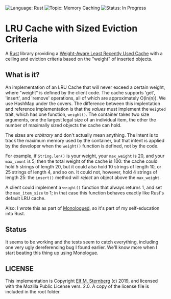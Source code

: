 ![Language: Rust](https://img.shields.io/badge/language-Rust-green.svg)
![Topic: Memory Caching](https://img.shields.io/badge/topic-Memory_Caching-yellow.svg)
![Status: In Progress](https://img.shields.io/badge/status-In_Progress-yellow.svg)

# LRU Cache with Sized Eviction Criteria

A [Rust](https://www.rust-lang.org) library providing a [Weight-Aware Least
Recently Used
Cache](https://en.wikipedia.org/wiki/Cache_replacement_policies#LRU)
with a ceiling and eviction criteria based on the "weight" of inserted
objects.

## What is it?

An implementation of an LRU Cache that will never exceed a certain
weight, where "weight" is defined by the client code.  The cache
supports 'get', 'insert', and 'remove' operations, all of which are
approximately O(ln(n)).  We use HashMap under the covers.  The
difference between this implentation and reference implementation is
that the *values* must implement the `Weigted` trait, which has one
function, `weight()`.  The container takes two size arguments, one the
largest legal size of an individual item, the other the number of
maximally sized objects the cache can hold.

The sizes are *arbitrary* and don't actually mean anything.  The intent
is to track the maximum memory used by the container, but that intent is
applied by the developer when the `weight()` function is defined, not by
the code.

For example, if `String.len()` is your weight, your `max_weight` is 20,
and your `max_count` is 5, then the total weight of the cache is 100:
the cache could hold 5 strings of length 20, but it could also hold 10
strings of length 10, or 25 strings of length 4, and so on.  It could
not, however, hold 4 strings of length 25: the `insert()` method will
*reject* an object above the `max_weight`.

A client could implement a `weight()` function that always returns 1,
and set the `max_item_size` to 1; in that case this function behaves
exactly like Rust's default LRU cache.

Also: I wrote this as part of
[Monologued](https://elfsternberg.github.com/monologued), so it's part
of my self-education into Rust.

## Status

It seems to be working and the tests seem to catch everything, including
one very ugly dereferencing bug I found earlier.  We'll know more when I
start beating this thing up using Monologue.

## LICENSE

This implementation is Copyright [Elf
M. Sternberg](https://elfsternberg.com) (c) 2019, and licensed with the
Mozilla Public License vers. 2.0.  A copy of the license file is
included in the root folder.
